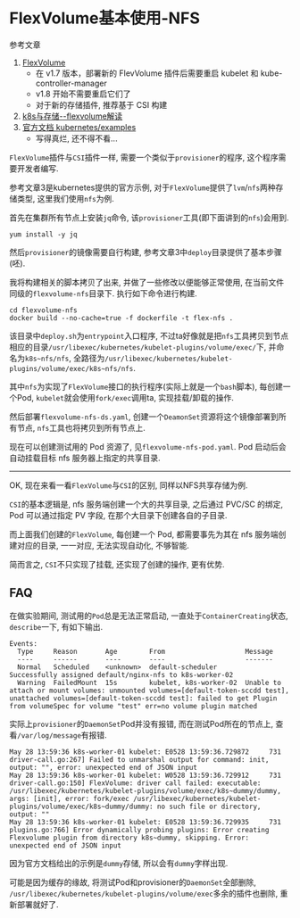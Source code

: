 # FlexVolume基本使用-NFS

参考文章

1. [FlexVolume](https://feisky.gitbooks.io/kubernetes/plugins/flex-volume.html)
    - 在 v1.7 版本，部署新的 FlevVolume 插件后需要重启 kubelet 和 kube-controller-manager
    - v1.8 开始不需要重启它们了
    - 对于新的存储插件, 推荐基于 CSI 构建
2. [k8s与存储--flexvolume解读](https://segmentfault.com/a/1190000020320771)
3. [官方文档 kubernetes/examples](https://github.com/kubernetes/examples/tree/master/staging/volumes/flexvolume)
    - 写得真烂, 还不得不看...

`FlexVolume`插件与`CSI`插件一样, 需要一个类似于`provisioner`的程序, 这个程序需要开发者编写.

参考文章3是kubernetes提供的官方示例, 对于`FlexVolume`提供了`lvm`/`nfs`两种存储类型, 这里我们使用`nfs`为例.

首先在集群所有节点上安装`jq`命令, 该`provisioner`工具(即下面讲到的`nfs`)会用到.

```
yum install -y jq
```

然后`provisioner`的镜像需要自行构建, 参考文章3中`deploy`目录提供了基本步骤(呸).

我将构建相关的脚本拷贝了出来, 并做了一些修改以便能够正常使用, 在当前文件同级的`flexvolume-nfs`目录下. 执行如下命令进行构建.

```
cd flexvolume-nfs
docker build --no-cache=true -f dockerfile -t flex-nfs .
```

该目录中`deploy.sh`为`entrypoint`入口程序, 不过ta好像就是把`nfs`工具拷贝到节点相应的目录`/usr/libexec/kubernetes/kubelet-plugins/volume/exec/`下, 并命名为`k8s~nfs/nfs`, 全路径为`/usr/libexec/kubernetes/kubelet-plugins/volume/exec/k8s~nfs/nfs`.

其中`nfs`为实现了`FlexVolume`接口的执行程序(实际上就是一个`bash`脚本), 每创建一个Pod, `kubelet`就会使用`fork/exec`调用ta, 实现挂载/卸载的操作.

然后部署`flexvolume-nfs-ds.yaml`, 创建一个`DeamonSet`资源将这个镜像部署到所有节点, `nfs`工具也将拷贝到所有节点上.

现在可以创建测试用的 Pod 资源了, 见`flexvolume-nfs-pod.yaml`. Pod 启动后会自动挂载目标 nfs 服务器上指定的共享目录.

------

OK, 现在来看一看`FlexVolume`与`CSI`的区别, 同样以NFS共享存储为例.

`CSI`的基本逻辑是, nfs 服务端创建一个大的共享目录, 之后通过 PVC/SC 的绑定, Pod 可以通过指定 PV 字段, 在那个大目录下创建各自的子目录.

而上面我们创建的`FlexVolume`, 每创建一个 Pod, 都需要事先为其在 nfs 服务端创建对应的目录, 一一对应, 无法实现自动化, 不够智能.

简而言之, `CSI`不只实现了挂载, 还实现了创建的操作, 更有优势.

## FAQ

在做实验期间, 测试用的`Pod`总是无法正常启动, 一直处于`ContainerCreating`状态, `describe`一下, 有如下输出.

```
Events:
  Type     Reason       Age        From                    Message
  ----     ------       ----       ----                    -------
  Normal   Scheduled    <unknown>  default-scheduler       Successfully assigned default/nginx-nfs to k8s-worker-02
  Warning  FailedMount  15s        kubelet, k8s-worker-02  Unable to attach or mount volumes: unmounted volumes=[default-token-sccdd test], unattached volumes=[default-token-sccdd test]: failed to get Plugin from volumeSpec for volume "test" err=no volume plugin matched
```

实际上`provisioner`的`DaemonSet`Pod并没有报错, 而在测试Pod所在的节点上, 查看`/var/log/message`有报错.

```
May 28 13:59:36 k8s-worker-01 kubelet: E0528 13:59:36.729872     731 driver-call.go:267] Failed to unmarshal output for command: init, output: "", error: unexpected end of JSON input
May 28 13:59:36 k8s-worker-01 kubelet: W0528 13:59:36.729912     731 driver-call.go:150] FlexVolume: driver call failed: executable: /usr/libexec/kubernetes/kubelet-plugins/volume/exec/k8s~dummy/dummy, args: [init], error: fork/exec /usr/libexec/kubernetes/kubelet-plugins/volume/exec/k8s~dummy/dummy: no such file or directory, output: ""
May 28 13:59:36 k8s-worker-01 kubelet: E0528 13:59:36.729935     731 plugins.go:766] Error dynamically probing plugins: Error creating Flexvolume plugin from directory k8s~dummy, skipping. Error: unexpected end of JSON input
```

因为官方文档给出的示例是`dummy`存储, 所以会有`dummy`字样出现. 

可能是因为缓存的缘故, 将测试Pod和provisioner的`DaemonSet`全部删除, `/usr/libexec/kubernetes/kubelet-plugins/volume/exec`多余的插件也删除, 重新部署就好了.
